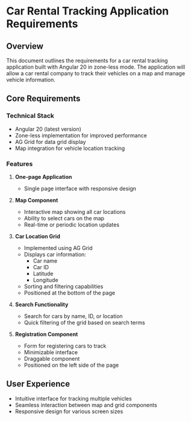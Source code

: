 # Car Rental Tracking Application Requirements

## Overview
This document outlines the requirements for a car rental tracking application built with Angular 20 in zone-less mode. The application will allow a car rental company to track their vehicles on a map and manage vehicle information.

## Core Requirements

### Technical Stack
- Angular 20 (latest version)
- Zone-less implementation for improved performance
- AG Grid for data grid display
- Map integration for vehicle location tracking

### Features
1. **One-page Application**
   - Single page interface with responsive design

2. **Map Component**
   - Interactive map showing all car locations
   - Ability to select cars on the map
   - Real-time or periodic location updates

3. **Car Location Grid**
   - Implemented using AG Grid
   - Displays car information:
     - Car name
     - Car ID
     - Latitude
     - Longitude
   - Sorting and filtering capabilities
   - Positioned at the bottom of the page

4. **Search Functionality**
   - Search for cars by name, ID, or location
   - Quick filtering of the grid based on search terms

5. **Registration Component**
   - Form for registering cars to track
   - Minimizable interface
   - Draggable component
   - Positioned on the left side of the page

## User Experience
- Intuitive interface for tracking multiple vehicles
- Seamless interaction between map and grid components
- Responsive design for various screen sizes